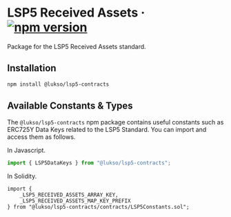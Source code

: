 # LSP5 Received Assets &middot; [![npm version](https://img.shields.io/npm/v/@lukso/lsp5-contracts.svg?style=flat)](https://www.npmjs.com/package/@lukso/lsp5-contracts)

Package for the LSP5 Received Assets standard.

## Installation

```bash
npm install @lukso/lsp5-contracts
```

## Available Constants & Types

The `@lukso/lsp5-contracts` npm package contains useful constants such as ERC725Y Data Keys related to the LSP5 Standard. You can import and access them as follows.

In Javascript.

```javascript
import { LSP5DataKeys } from "@lukso/lsp5-contracts";
```

In Solidity.

<!-- prettier-ignore -->
```solidity
import {
    _LSP5_RECEIVED_ASSETS_ARRAY_KEY,
    _LSP5_RECEIVED_ASSETS_MAP_KEY_PREFIX
} from "@lukso/lsp5-contracts/contracts/LSP5Constants.sol";
```
